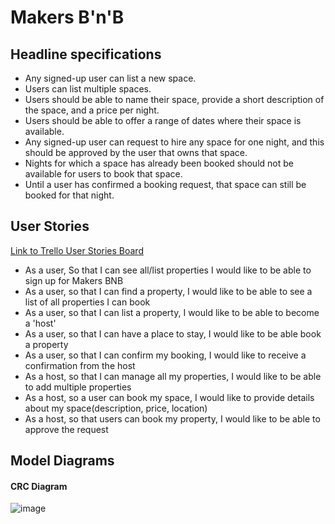 # Makers B'n'B

## Headline specifications

- Any signed-up user can list a new space.
- Users can list multiple spaces.
- Users should be able to name their space, provide a short description of the space, and a price per night.
- Users should be able to offer a range of dates where their space is available.
- Any signed-up user can request to hire any space for one night, and this should be approved by the user that owns that space.
- Nights for which a space has already been booked should not be available for users to book that space.
- Until a user has confirmed a booking request, that space can still be booked for that night.

## User Stories

[Link to Trello User Stories Board](https://trello.com/b/fBNwccl8/user-stories)

- As a user, So that I can see all/list properties I would like to be able to sign up for Makers BNB
- As a user, so that I can find a property, I would like to be able to see a list of all properties I can book
- As a user, so that I can list a property, I would like to be able to become a 'host'
- As a user, so that I can have a place to stay, I would like to be able book a property
- As a user, so that I can confirm my booking, I would like to receive a confirmation from the host
- As a host, so that I can manage all my properties, I would like to be able to add multiple properties
- As a host, so a user can book my space, I would like to provide details about my space(description, price, location)
- As a host, so that users can book my property, I would like to be able to approve the request

## Model Diagrams

#### CRC Diagram

![image](https://user-images.githubusercontent.com/65397514/99977050-1a0ade00-2d9c-11eb-9337-45c21ff18eb6.png)
